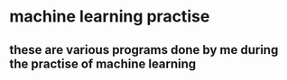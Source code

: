 # machine learning practise
## these are various programs done by me during the practise of machine learning
